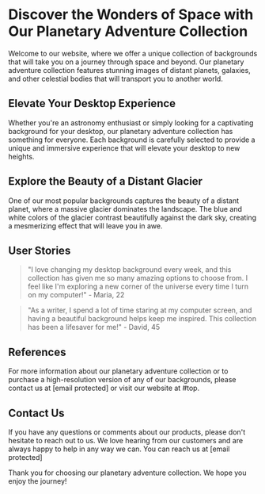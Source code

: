 <!--font:Orbitron-->

# Discover the Wonders of Space with Our Planetary Adventure Collection

Welcome to our website, where we offer a unique collection of backgrounds that will take you on a journey through space and beyond. Our planetary adventure collection features stunning images of distant planets, galaxies, and other celestial bodies that will transport you to another world.

## Elevate Your Desktop Experience

Whether you're an astronomy enthusiast or simply looking for a captivating background for your desktop, our planetary adventure collection has something for everyone. Each background is carefully selected to provide a unique and immersive experience that will elevate your desktop to new heights.

## Explore the Beauty of a Distant Glacier

One of our most popular backgrounds captures the beauty of a distant planet, where a massive glacier dominates the landscape. The blue and white colors of the glacier contrast beautifully against the dark sky, creating a mesmerizing effect that will leave you in awe.

## User Stories

> "I love changing my desktop background every week, and this collection has given me so many amazing options to choose from. I feel like I'm exploring a new corner of the universe every time I turn on my computer!" - Maria, 22

> "As a writer, I spend a lot of time staring at my computer screen, and having a beautiful background helps keep me inspired. This collection has been a lifesaver for me!" - David, 45

## References

For more information about our planetary adventure collection or to purchase a high-resolution version of any of our backgrounds, please contact us at [email protected] or visit our website at #top.

## Contact Us

If you have any questions or comments about our products, please don't hesitate to reach out to us. We love hearing from our customers and are always happy to help in any way we can. You can reach us at [email protected]

Thank you for choosing our planetary adventure collection. We hope you enjoy the journey!

<!--

Write me content for website with wallpaper which alt text is:

"A photograph of a glacier on a distant planet, with the blue and white colors contrasting against the dark sky."

The name/title of the page should not be 1:1 copy of the alt text but rather a real content of the website which is using this wallpaper.

- Use markdown format 
- Start with heading
- Heading should be short and concise
- The content should look like a real website 
- The website should not be about the wallpaper, wallpaper is just a related background
- Heading should be contain work "wallpaper" or "background"
- Include real sections like references, contact, user stories, etc. use things relevant to the page purpose.
- Feel free to use structure like headings, bullets, numbering, blockquotes, paragraphs, horizontal lines, etc.
- You can use formatting like bold or _italic_
- You can include UTF-8 emojis
- Links should be only #hash anchors (and you can refer to the document itself)
- Do not include images


---


# Explore the Wonders of Space with Our Planetary Adventure Wallpaper

Welcome to our website, where we offer a unique collection of wallpapers that will take you on a journey through space and beyond. Our planetary adventure wallpaper features stunning images of distant planets, galaxies, and other celestial bodies that will transport you to another world.

## Discover the Beauty of a Distant Glacier

Our glacier wallpaper captures the beauty of a distant planet, where a massive glacier dominates the landscape. The blue and white colors of the glacier contrast beautifully against the dark sky, creating a mesmerizing effect that will leave you in awe.

## Elevate Your Desktop Experience

Whether you're an astronomy enthusiast or simply looking for a captivating background for your desktop, our planetary adventure wallpaper collection has something for everyone. Each wallpaper is carefully selected to provide a unique and immersive experience that will elevate your desktop to new heights.

## User Stories

> "I've always been fascinated by space and the wonders it holds. With this wallpaper, I feel like I'm exploring a new planet every time I turn on my computer." - John, 28

> "As a graphic designer, I'm always looking for new and inspiring backgrounds for my projects. This wallpaper collection has been a game-changer for me!" - Sarah, 35

## References

For more information about our wallpaper collection or to purchase a high-resolution version of any of our wallpapers, please contact us at [email protected] or visit our website at #top.

## Contact Us

If you have any questions or comments about our products, please don't hesitate to reach out to us. We love hearing from our customers and are always happy to help in any way we can. You can reach us at [email protected]

Thank you for choosing our planetary adventure wallpaper collection. We hope you enjoy the journey!


---


Heading should not include word "wallpaper". The website should not be about the wallpaper itself, wallpaper is just a related background, rewrite whole content.


---


# Discover the Wonders of Space with Our Planetary Adventure Collection

Welcome to our website, where we offer a unique collection of backgrounds that will take you on a journey through space and beyond. Our planetary adventure collection features stunning images of distant planets, galaxies, and other celestial bodies that will transport you to another world.

## Elevate Your Desktop Experience

Whether you're an astronomy enthusiast or simply looking for a captivating background for your desktop, our planetary adventure collection has something for everyone. Each background is carefully selected to provide a unique and immersive experience that will elevate your desktop to new heights.

## Explore the Beauty of a Distant Glacier

One of our most popular backgrounds captures the beauty of a distant planet, where a massive glacier dominates the landscape. The blue and white colors of the glacier contrast beautifully against the dark sky, creating a mesmerizing effect that will leave you in awe.

## User Stories

> "I love changing my desktop background every week, and this collection has given me so many amazing options to choose from. I feel like I'm exploring a new corner of the universe every time I turn on my computer!" - Maria, 22

> "As a writer, I spend a lot of time staring at my computer screen, and having a beautiful background helps keep me inspired. This collection has been a lifesaver for me!" - David, 45

## References

For more information about our planetary adventure collection or to purchase a high-resolution version of any of our backgrounds, please contact us at [email protected] or visit our website at #top.

## Contact Us

If you have any questions or comments about our products, please don't hesitate to reach out to us. We love hearing from our customers and are always happy to help in any way we can. You can reach us at [email protected]

Thank you for choosing our planetary adventure collection. We hope you enjoy the journey!

-->
